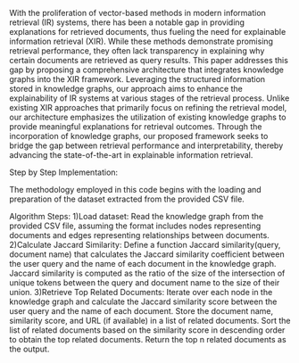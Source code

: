 With the proliferation of vector-based methods in
modern information retrieval (IR) systems, there has been a
notable gap in providing explanations for retrieved documents,
thus fueling the need for explainable information retrieval
(XIR). While these methods demonstrate promising retrieval
performance, they often lack transparency in explaining why
certain documents are retrieved as query results. This paper
addresses this gap by proposing a comprehensive architecture
that integrates knowledge graphs into the XIR framework. Leveraging the structured information stored in knowledge graphs,
our approach aims to enhance the explainability of IR systems
at various stages of the retrieval process. Unlike existing XIR
approaches that primarily focus on refining the retrieval model,
our architecture emphasizes the utilization of existing knowledge
graphs to provide meaningful explanations for retrieval outcomes.
Through the incorporation of knowledge graphs, our proposed
framework seeks to bridge the gap between retrieval performance
and interpretability, thereby advancing the state-of-the-art in
explainable information retrieval.

Step by Step Implementation:

The methodology employed in this code begins with the
loading and preparation of the dataset extracted from the
provided CSV file.

Algorithm Steps:
1)Load dataset: Read the knowledge graph from the provided CSV file, assuming the format includes nodes representing documents and edges representing relationships between
documents.
2)Calculate Jaccard Similarity: Define a function Jaccard
similarity(query, document name) that calculates the Jaccard
similarity coefficient between the user query and the name of
each document in the knowledge graph. Jaccard similarity is
computed as the ratio of the size of the intersection of unique
tokens between the query and document name to the size of
their union.
3)Retrieve Top Related Documents: Iterate over each node
in the knowledge graph and calculate the Jaccard similarity
score between the user query and the name of each document.
Store the document name, similarity score, and URL (if
available) in a list of related documents. Sort the list of related
documents based on the similarity score in descending order to
obtain the top related documents. Return the top n related
documents as the output.

